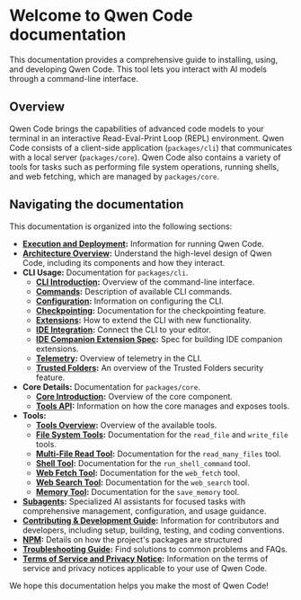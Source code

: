 # Welcome to Qwen Code documentation

This documentation provides a comprehensive guide to installing, using, and developing Qwen Code. This tool lets you interact with AI models through a command-line interface.

## Overview

Qwen Code brings the capabilities of advanced code models to your terminal in an interactive Read-Eval-Print Loop (REPL) environment. Qwen Code consists of a client-side application (`packages/cli`) that communicates with a local server (`packages/core`). Qwen Code also contains a variety of tools for tasks such as performing file system operations, running shells, and web fetching, which are managed by `packages/core`.

## Navigating the documentation

This documentation is organized into the following sections:

- **[Execution and Deployment](./deployment.md):** Information for running Qwen Code.
- **[Architecture Overview](./architecture.md):** Understand the high-level design of Qwen Code, including its components and how they interact.
- **CLI Usage:** Documentation for `packages/cli`.
  - **[CLI Introduction](./cli/index.md):** Overview of the command-line interface.
  - **[Commands](./cli/commands.md):** Description of available CLI commands.
  - **[Configuration](./cli/configuration.md):** Information on configuring the CLI.
  - **[Checkpointing](./checkpointing.md):** Documentation for the checkpointing feature.
  - **[Extensions](./extension.md):** How to extend the CLI with new functionality.
  - **[IDE Integration](./ide-integration.md):** Connect the CLI to your editor.
  - **[IDE Companion Extension Spec](./ide-companion-spec.md):** Spec for building IDE companion extensions.
  - **[Telemetry](./telemetry.md):** Overview of telemetry in the CLI.
  - **[Trusted Folders](./trusted-folders.md):** An overview of the Trusted Folders security feature.
- **Core Details:** Documentation for `packages/core`.
  - **[Core Introduction](./core/index.md):** Overview of the core component.
  - **[Tools API](./core/tools-api.md):** Information on how the core manages and exposes tools.
- **Tools:**
  - **[Tools Overview](./tools/index.md):** Overview of the available tools.
  - **[File System Tools](./tools/file-system.md):** Documentation for the `read_file` and `write_file` tools.
  - **[Multi-File Read Tool](./tools/multi-file.md):** Documentation for the `read_many_files` tool.
  - **[Shell Tool](./tools/shell.md):** Documentation for the `run_shell_command` tool.
  - **[Web Fetch Tool](./tools/web-fetch.md):** Documentation for the `web_fetch` tool.
  - **[Web Search Tool](./tools/web-search.md):** Documentation for the `web_search` tool.
  - **[Memory Tool](./tools/memory.md):** Documentation for the `save_memory` tool.
- **[Subagents](./subagents.md):** Specialized AI assistants for focused tasks with comprehensive management, configuration, and usage guidance.
- **[Contributing & Development Guide](../CONTRIBUTING.md):** Information for contributors and developers, including setup, building, testing, and coding conventions.
- **[NPM](./npm.md):** Details on how the project's packages are structured
- **[Troubleshooting Guide](./troubleshooting.md):** Find solutions to common problems and FAQs.
- **[Terms of Service and Privacy Notice](./tos-privacy.md):** Information on the terms of service and privacy notices applicable to your use of Qwen Code.

We hope this documentation helps you make the most of Qwen Code!
